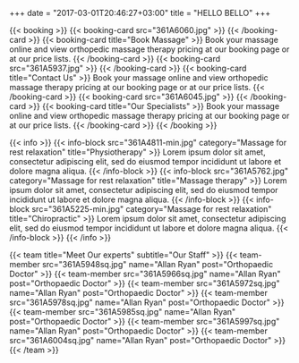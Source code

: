 +++ 
date = "2017-03-01T20:46:27+03:00" 
title = "HELLO BELLO" 
+++

{{< booking >}}
{{< booking-card src="361A6060.jpg" >}}
{{< /booking-card >}}
{{< booking-card title="Book Massage" >}}
Book your massage online and view orthopedic massage therapy pricing at our booking page or at our price lists.
{{< /booking-card >}}
{{< booking-card src="361A5937.jpg" >}}
{{< /booking-card >}}
{{< booking-card title="Contact Us" >}}
Book your massage online and view orthopedic massage therapy pricing at our booking page or at our price lists.
{{< /booking-card >}}
{{< booking-card src="361A6045.jpg" >}}
{{< /booking-card >}}
{{< booking-card title="Our Specialists" >}}
Book your massage online and view orthopedic massage therapy pricing at our booking page or at our price lists.
{{< /booking-card >}}
{{< /booking >}}

{{< info >}}
{{< info-block src="361A4811-min.jpg" category="Massage for rest relaxation" title="Physiotherapy" >}}
Lorem ipsum dolor sit amet, consectetur adipiscing elit, sed do eiusmod tempor incididunt ut labore et dolore magna aliqua.
{{< /info-block >}}
{{< info-block src="361A5762.jpg" category="Massage for rest relaxation" title="Massage therapy" >}}
Lorem ipsum dolor sit amet, consectetur adipiscing elit, sed do eiusmod tempor incididunt ut labore et dolore magna aliqua.
{{< /info-block >}}
{{< info-block src="361A5225-min.jpg" category="Massage for rest relaxation" title="Chiropractic" >}}
Lorem ipsum dolor sit amet, consectetur adipiscing elit, sed do eiusmod tempor incididunt ut labore et dolore magna aliqua.
{{< /info-block >}}
{{< /info >}}

{{< team title="Meet Our experts" subtitle="Our Staff" >}}
{{< team-member src="361A5948sq.jpg" name="Allan Ryan" post="Orthopaedic Doctor" >}}
{{< team-member src="361A5966sq.jpg" name="Allan Ryan" post="Orthopaedic Doctor" >}}
{{< team-member src="361A5972sq.jpg" name="Allan Ryan" post="Orthopaedic Doctor" >}}
{{< team-member src="361A5978sq.jpg" name="Allan Ryan" post="Orthopaedic Doctor" >}}
{{< team-member src="361A5985sq.jpg" name="Allan Ryan" post="Orthopaedic Doctor" >}}
{{< team-member src="361A5997sq.jpg" name="Allan Ryan" post="Orthopaedic Doctor" >}}
{{< team-member src="361A6004sq.jpg" name="Allan Ryan" post="Orthopaedic Doctor" >}}
{{< /team >}}